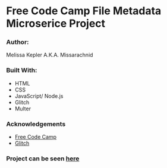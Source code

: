 Free Code Camp File Metadata Microserice Project
=========================


### Author:
Melissa Kepler A.K.A. Missarachnid

### Built With: 
*  HTML
*  CSS
*  JavaScript/ Node.js
*  Glitch
*  Multer 

### Acknowledgements
*  [Free Code Camp](https://www.freecodecamp.org)
*  [Glitch](https://glitch.com/)
### Project can be seen [here](https://kepler.glitch.me)